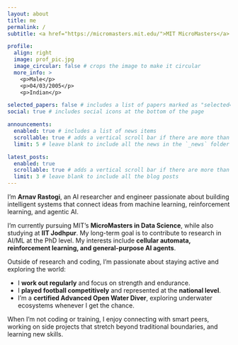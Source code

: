 ```yaml
---
layout: about
title: me
permalink: /
subtitle: <a href="https://micromasters.mit.edu/">MIT MicroMasters</a> | <a href="https://iitj.ac.in">IIT Jodhpur</a> | AI & RL Enthusiast

profile:
  align: right
  image: prof_pic.jpg
  image_circular: false # crops the image to make it circular
  more_info: >
    <p>Male</p>
    <p>04/03/2005</p>
    <p>Indian</p>

selected_papers: false # includes a list of papers marked as "selected={true}"
social: true # includes social icons at the bottom of the page

announcements:
  enabled: true # includes a list of news items
  scrollable: true # adds a vertical scroll bar if there are more than 3 news items
  limit: 5 # leave blank to include all the news in the `_news` folder

latest_posts:
  enabled: true
  scrollable: true # adds a vertical scroll bar if there are more than 3 new posts items
  limit: 3 # leave blank to include all the blog posts
---
```

I’m **Arnav Rastogi**, an AI researcher and engineer passionate about building intelligent systems that connect ideas from machine learning, reinforcement learning, and agentic AI.  

I’m currently pursuing MIT’s **MicroMasters in Data Science**, while also studying at **IIT Jodhpur**. My long-term goal is to contribute to research in AI/ML at the PhD level. My interests include **cellular automata, reinforcement learning, and general-purpose AI agents**.  

Outside of research and coding, I’m passionate about staying active and exploring the world:  
- I **work out regularly** and focus on strength and endurance.  
- I **played football competitively** and represented at the **national level**.
- I’m a **certified Advanced Open Water Diver**, exploring underwater ecosystems whenever I get the chance.

When I’m not coding or training, I enjoy connecting with smart peers, working on side projects that stretch beyond traditional boundaries, and learning new skills. 